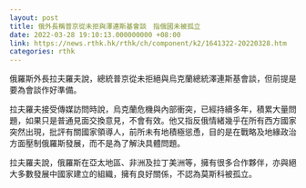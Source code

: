 ```yaml
---
layout: post
title: 俄外長稱普京從未拒與澤連斯基會談　指俄國未被孤立
date: 2022-03-28 19:10:13.000000000 +08:00
link: https://news.rthk.hk/rthk/ch/component/k2/1641322-20220328.htm
categories: rthk
---
```


俄羅斯外長拉夫羅夫說，總統普京從未拒絕與烏克蘭總統澤連斯基會談，但前提是要為會談作好準備。

拉夫羅夫接受傳媒訪問時說，烏克蘭危機與內部衝突，已經持續多年，積累大量問題，如果只是普通見面交換意見，不會有效。他又指反俄情緒幾乎在所有西方國家突然出現，批評有關國家領導人，前所未有地積極慫恿，目的是在戰略及地緣政治方面壓制俄羅斯發展，而不是為了解決具體問題。

拉夫羅夫說，俄羅斯在亞太地區、非洲及拉丁美洲等，擁有很多合作夥伴，亦與絕大多數發展中國家建立的組織，擁有良好關係，不認為莫斯科被孤立。
